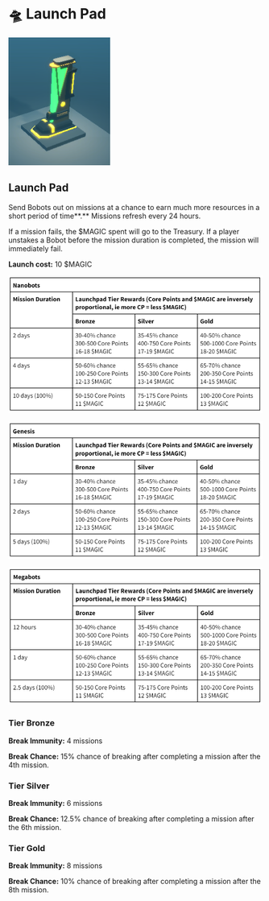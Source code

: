 # 🛸 Launch Pad

![Launch Pad Model - WIP](<../../.gitbook/assets/image (4) (1).png>)

## **Launch Pad** <a href="#core-points" id="core-points"></a>

Send Bobots out on missions at a chance to earn much more resources in a short period of time**.** Missions refresh every 24 hours.&#x20;

If a mission fails, the $MAGIC spent will go to the Treasury. If a player unstakes a Bobot before the mission duration is completed, the mission will immediately fail.&#x20;

**Launch cost:** 10 $MAGIC

![Rewards and mission durations for Nanobots](<../../.gitbook/assets/image (12).png>)

![Rewards and mission durations for Genesis Bobots](<../../.gitbook/assets/image (3).png>)

![Rewards and mission durations for Megabots](<../../.gitbook/assets/image (4).png>)

### Tier Bronze

**Break Immunity:** 4 missions&#x20;

**Break Chance:** 15% chance of breaking after completing a mission after the 4th mission.&#x20;

### Tier Silver

**Break Immunity:** 6 missions&#x20;

**Break Chance:** 12.5% chance of breaking after completing a mission after the 6th mission.

### Tier Gold

**Break Immunity:** 8 missions&#x20;

**Break Chance:** 10% chance of breaking after completing a mission after the 8th mission.
